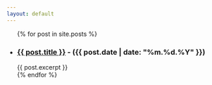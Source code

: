 ```yaml
---
layout: default
---
```


<ul>
  {% for post in site.posts %}
    <li>
      <h3><a href="{{ post.url }}">{{ post.title }}</a> - ({{ post.date | date: "%m.%d.%Y" }})</h3>
      {{ post.excerpt }}
    </li>
  {% endfor %}
</ul>